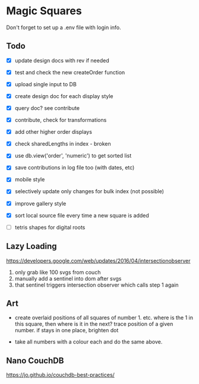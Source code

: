 # Magic Squares

Don't forget to set up a .env file with login info.



## Todo

- [x] update design docs with rev if needed
- [x] test and check the new createOrder function
- [x] upload single input to DB
- [x] create design doc for each display style
- [x] query doc? see contribute
- [x] contribute, check for transformations
- [x] add other higher order displays
- [x] check sharedLengths in index - broken
- [x] use db.view('order', 'numeric') to get sorted list
- [x] save contributions in log file too (with dates, etc)
- [x] mobile style
- [x] selectively update only changes for bulk index (not possible)
- [x] improve gallery style
- [x] sort local source file every time a new square is added
- [ ] tetris shapes for digital roots






## Lazy Loading

https://developers.google.com/web/updates/2016/04/intersectionobserver

1. only grab like 100 svgs from couch
2. manually add a sentinel into dom after svgs
3. that sentinel triggers intersection observer which calls step 1 again






## Art
- create overlaid positions of all squares of number 1. etc. where is the 1 in this square, then where is it in the next? trace position of a given number. if stays in one place, brighten dot

- take all numbers with a colour each and do the same above.






## Nano CouchDB

https://jo.github.io/couchdb-best-practices/
